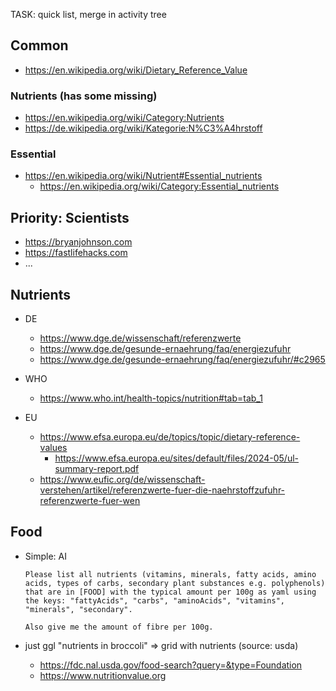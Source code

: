 
TASK: quick list, merge in activity tree


Common
----------------------------------------------------------

- https://en.wikipedia.org/wiki/Dietary_Reference_Value

### Nutrients (has some missing)

- https://en.wikipedia.org/wiki/Category:Nutrients
- https://de.wikipedia.org/wiki/Kategorie:N%C3%A4hrstoff

### Essential

- https://en.wikipedia.org/wiki/Nutrient#Essential_nutrients
  - https://en.wikipedia.org/wiki/Category:Essential_nutrients


Priority: Scientists
----------------------------------------------------------

- https://bryanjohnson.com
- https://fastlifehacks.com
- ...


Nutrients
----------------------------------------------------------


- DE

  - https://www.dge.de/wissenschaft/referenzwerte
  - https://www.dge.de/gesunde-ernaehrung/faq/energiezufuhr
  - https://www.dge.de/gesunde-ernaehrung/faq/energiezufuhr/#c2965

- WHO

  - https://www.who.int/health-topics/nutrition#tab=tab_1

- EU

  - https://www.efsa.europa.eu/de/topics/topic/dietary-reference-values
    - https://www.efsa.europa.eu/sites/default/files/2024-05/ul-summary-report.pdf
  - https://www.eufic.org/de/wissenschaft-verstehen/artikel/referenzwerte-fuer-die-naehrstoffzufuhr-referenzwerte-fuer-wen


Food
----------------------------------------------------------

- Simple: AI

  ```
  Please list all nutrients (vitamins, minerals, fatty acids, amino acids, types of carbs, secondary plant substances e.g. polyphenols) that are in [FOOD] with the typical amount per 100g as yaml using the keys: "fattyAcids", "carbs", "aminoAcids", "vitamins", "minerals", "secondary".

  Also give me the amount of fibre per 100g.
  ```

- just ggl "nutrients in broccoli" => grid with nutrients (source: usda)
  - https://fdc.nal.usda.gov/food-search?query=&type=Foundation
  - https://www.nutritionvalue.org

